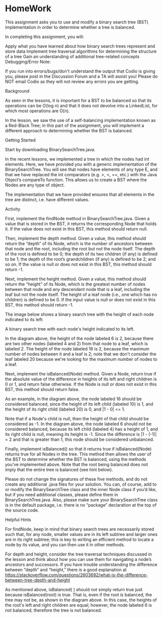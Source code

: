 # HomeWork
 This assignment asks you to use and modify a binary search tree (BST) implementation in order to determine whether a tree is balanced.

In completing this assignment, you will:

Apply what you have learned about how binary search trees represent and store data
Implement tree traversal algorithms for determining the structure of a tree
Gain an understanding of additional tree-related concepts
Debugging/Error Note:

If you run into errors/bugs/don't understand the output that Codio is giving you, please post in the Discussion Forum and a TA will assist you!  Please do NOT email Codio as they will not review any errors you are getting.

Background

As seen in the lessons, it is important for a BST to be balanced so that its operations can be O(log n) and that it does not devolve into a LinkedList, for which most operations are O(n).

In the lesson, we saw the use of a self-balancing implementation known as a Red-Black Tree; in this part of the assignment, you will implement a different approach to determining whether the BST is balanced.

Getting Started

Start by downloading BinarySearchTree.java.

In the recent lessons, we implemented a tree in which the nodes had int elements. Here, we have provided you with a generic implementation of the BinarySearchTree. You will see that nodes have elements of any type E, and that we have replaced the int comparators (e.g. >, <, ==, etc.) with the Java Object’s compareTo function. This allows us to create a BST where the Nodes are any type of object.

The implementation that we have provided ensures that all elements in the tree are distinct, i.e. have different values.

Activity

First, implement the findNode method in BinarySearchTree.java. Given a value that is stored in the BST, it returns the corresponding Node that holds it. If the value does not exist in this BST, this method should return null.

Then, implement the depth method. Given a value, this method should return the “depth” of its Node, which is the number of ancestors between that node and the root, including the root but not the node itself. The depth of the root is defined to be 0; the depth of its two children (if any) is defined to be 1; the depth of the root’s grandchildren (if any) is defined to be 2; and so on. If the value is null or does not exist in this BST, this method should return -1.

Next, implement the height method. Given a value, this method should return the “height” of its Node, which is the greatest number of nodes between that node and any descendant node that is a leaf, including the leaf but not the node itself. The height of a leaf node (i.e., one which has no children) is defined to be 0. If the input value is null or does not exist in this BST, this method should return -1.

The image below shows a binary search tree with the height of each node indicated to its left:

A binary search tree with each node's height indicated to its left.

In the diagram above, the height of the node labeled 6 is 2, because there are two other nodes (labeled 4 and 2) from that node to a leaf, which is labeled 2. The height of the node labeled 16 is 2, because the maximum number of nodes between it and a leaf is 2; note that we don't consider the leaf labeled 20 because we're looking for the maximum number of nodes to a leaf.

Next, implement the isBalanced(Node) method. Given a Node, return true if the absolute value of the difference in heights of its left and right children is 0 or 1, and return false otherwise. If the Node is null or does not exist in this BST, this method should return false.

As an example, in the diagram above, the node labeled 16 should be considered balanced, since the height of its left child (labeled 10) is 1, and the height of its right child (labeled 20) is 0, and |1 - 0| <= 1.

Note that if a Node's child is null, then the height of that child should be considered as -1. In the diagram above, the node labeled 6 should not be considered balanced, because its left child (labeled 4) has a height of 1, and its right child is null, meaning its height is -1. Since the difference is |1 - (-1)| = 2 and that is greater than 1, this node should be considered unbalanced.

Finally, implement isBalanced() so that it returns true if isBalanced(Node) returns true for all Nodes in the tree. This method then allows the user of the BST to determine whether the BST is balanced, using the methods you’ve implemented above. Note that the root being balanced does not imply that the entire tree is balanced (see hint below).

Please do not change the signatures of these five methods, and do not create any additional .java files for your solution. You can, of course, add to or modify the BinarySearchTree class and the inner Node class if you’d like, but if you need additional classes, please define them in BinarySearchTree.java. Also, please make sure your BinarySearchTree class is in the default package, i.e. there is no “package” declaration at the top of the source code.

Helpful Hints

For findNode, keep in mind that binary search trees are necessarily stored such that, for any node, smaller values are in its left subtree and larger ones are in its right subtree; this is key to writing an efficient method to locate a node by its value, and you can then use it in other methods. 

For depth and height, consider the tree traversal techniques discussed in the lesson and think about how you can use them for navigating a node’s ancestors and successors. If you have trouble understanding the difference between “depth” and “height,” there is a good explanation at https://stackoverflow.com/questions/2603692/what-is-the-difference-between-tree-depth-and-height

As mentioned above, isBalanced( ) should not simply return true just because isBalanced(root) is true. That is, even if the root is balanced, the tree may not be, as shown in the diagram above. In this case, the heights of the root's left and right children are equal; however, the node labeled 6 is not balanced, therefore the tree is not balanced.
